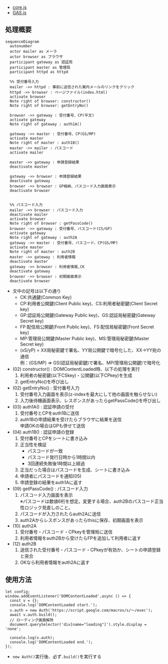 - [core.js](core.md)
- [GAS.js](GAS.md)

## 処理概要

```mermaid
sequenceDiagram
  autonumber
  actor mailer as メーラ
  actor browser as ブラウザ
  participant gateway as 認証局
  participant master as 管理局
  participant httpd as httpd

  %% 受付番号入力
  mailer ->> httpd : 事前に送信された案内メールのリンクをクリック
  httpd ->> browser : ページファイル(index.html)
  activate browser
  Note right of browser: constructor()
  Note right of browser: getEntryNo()

  browser ->> gateway : 受付番号、CP(平文)
  activate gateway
  Note right of gateway : auth1A()

  gateway ->> master : 受付番号、CP(GS/MP)
  activate master
  Note right of master : auth1B()
  master ->> mailer : パスコード
  activate mailer

  master ->> gateway : 申請登録結果
  deactivate master

  gateway ->> browser : 申請登録結果
  deactivate gateway
  browser ->> browser : GP格納、パスコード入力画面表示
  deactivate browser


  %% パスコード入力
  mailer ->> browser : パスコード入力
  deactivate mailer
  activate browser
  Note right of browser : getPassCode()
  browser ->> gateway : 受付番号、パスコード(CS/GP)
  activate gateway
  Note right of gateway : auth2A
  gateway ->> master : 受付番号、パスコード、CP(GS/MP)
  activate master
  Note right of master : auth2B
  master ->> gateway : 利用者情報
  deactivate master
  gateway ->> browser : 利用者情報,CK
  deactivate gateway
  browser ->> browser : 初期画面表示
  deactivate browser

```

- 文中の記号は以下の通り
  - CK:共通鍵(Common Key)
  - CP:利用者公開鍵(Client Public key)、CS:利用者秘密鍵(Client Secret key)
  - GP:認証局公開鍵(Gateway Public key)、GS:認証局秘密鍵(Gateway Secret key)
  - FP:配信局公開鍵(Front Public key)、FS:配信局秘密鍵(Front Secret key)
  - MP:管理局公開鍵(Master Public key)、MS:管理局秘密鍵(Master Secret key)
  - (xS/yP) = XX局秘密鍵で署名、YY局公開鍵で暗号化した、XX->YY宛の通信<br>
    例：(GS/MP) ⇒ GS(認証局秘密鍵)で署名、MP(管理局公開鍵)で暗号化
- (02) constructor() : DOMContentLoaded時、以下の処理を実行
  1. 利用者の秘密鍵(以下CSkey)・公開鍵(以下CPkey)を生成
  1. getEntryNo()を呼び出し
- (02) getEntryNo() : 受付番号入力
  1. 受付番号入力画面を表示(z-indexを最大にして他の画面を触らせない)
  1. 入力後待機画面表示、レスポンスがあったらgetPassCode()を呼び出し
- (03) auth1A() : 認証申請の受付
  1. 受付番号とCPをauth1Bに送信
  1. auth1Bの申請結果を受けたらブラウザに結果を送信<br>
     申請OKの場合はGPも併せて送信
- (04) auth1B() : 認証申請の登録
  1. 受付番号とCPをシートに書き込み
  1. 正当性を検証
     - パスコードが一致
     - パスコード発行日時から1時間以内
     - 3回連続失敗後1時間以上経過
  1. 正当だった場合はパスコードを生成、シートに書き込み
  1. 申請者にパスコードを通知(05)
  1. 申請登録の結果をauth1Aに返す
- (09) getPassCode() : パスコード入力
  1. パスコード入力画面を表示<br>
     ※パスコードは数値6桁を想定。変更する場合、auth2Bのパスコード正当性ロジック見直しのこと。
  1. パスコードが入力されたらauth2Aに送信
  1. auth2Aからレスポンスがあったらthisに保存、初期画面を表示
- (10) auth2A
  1. 受付番号・パスコード・CPkeyを管理局に送信
  1. 利用者情報をauth2Bから受けたらFPを追加して利用者に返す
- (12) auth2B
  1. 送信された受付番号・パスコード・CPkeyが有効か、シートの申請登録と突合
  1. OKなら利用者情報をauth2Aに返す

## 使用方法

```
let config;
window.addEventListener('DOMContentLoaded',async () => {
  const v = {};
  console.log('DOMContentLoaded start.');
  v.auth = new Auth('https://script.google.com/macros/s/〜/exec');
  await v.auth.build();
  // ローディング画面解除
  document.querySelector('div[name="loading"]').style.display = 'none';

  console.log(v.auth);
  console.log('DOMContentLoaded end.');
});
```

- `new Auth()`実行後、必ず`.build()`を実行する